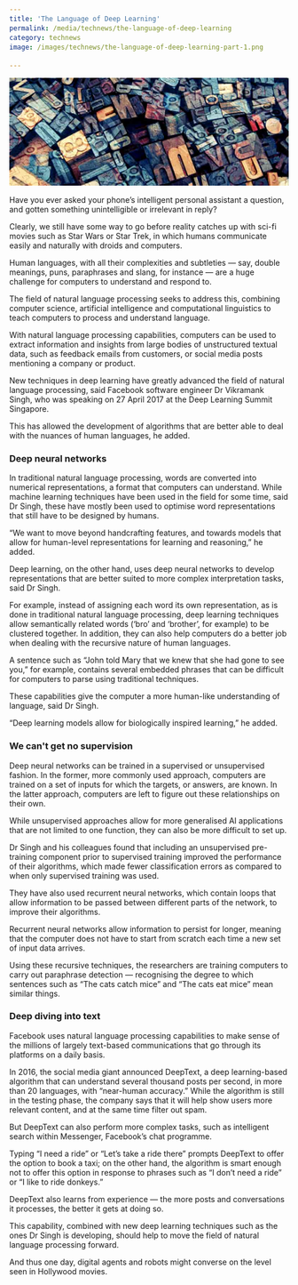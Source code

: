 ```yaml
---
title: 'The Language of Deep Learning'
permalink: /media/technews/the-language-of-deep-learning
category: technews
image: /images/technews/the-language-of-deep-learning-part-1.png

---
```



![the language of deep learning](/images/technews/the-language-of-deep-learning-part-1.png)

Have you ever asked your phone’s intelligent personal assistant a question, and gotten something unintelligible or irrelevant in reply?

Clearly, we still have some way to go before reality catches up with sci-fi movies such as Star Wars or Star Trek, in which humans communicate easily and naturally with droids and computers.

Human languages, with all their complexities and subtleties — say, double meanings, puns, paraphrases and slang, for instance — are a huge challenge for computers to understand and respond to.

The field of natural language processing seeks to address this, combining computer science, artificial intelligence and computational linguistics to teach computers to process and understand language.

With natural language processing capabilities, computers can be used to extract information and insights from large bodies of unstructured textual data, such as feedback emails from customers, or social media posts mentioning a company or product.

New techniques in deep learning have greatly advanced the field of natural language processing, said Facebook software engineer Dr Vikramank Singh, who was speaking on 27 April 2017 at the Deep Learning Summit Singapore.

This has allowed the development of algorithms that are better able to deal with the nuances of human languages, he added.

### **Deep neural networks**
In traditional natural language processing, words are converted into numerical representations, a format that computers can understand. While machine learning techniques have been used in the field for some time, said Dr Singh, these have mostly been used to optimise word representations that still have to be designed by humans.

“We want to move beyond handcrafting features, and towards models that allow for human-level representations for learning and reasoning,” he added.

Deep learning, on the other hand, uses deep neural networks to develop representations that are better suited to more complex interpretation tasks, said Dr Singh.

For example, instead of assigning each word its own representation, as is done in traditional natural language processing, deep learning techniques allow semantically related words (‘bro’ and ‘brother’, for example) to be clustered together. In addition, they can also help computers do a better job when dealing with the recursive nature of human languages.

A sentence such as “John told Mary that we knew that she had gone to see you,” for example, contains several embedded phrases that can be difficult for computers to parse using traditional techniques.

These capabilities give the computer a more human-like understanding of language, said Dr Singh.

“Deep learning models allow for biologically inspired learning,” he added.

### **We can't get no supervision**
Deep neural networks can be trained in a supervised or unsupervised fashion. In the former, more commonly used approach, computers are trained on a set of inputs for which the targets, or answers, are known. In the latter approach, computers are left to figure out these relationships on their own.

While unsupervised approaches allow for more generalised AI applications that are not limited to one function, they can also be more difficult to set up.

Dr Singh and his colleagues found that including an unsupervised pre-training component prior to supervised training improved the performance of their algorithms, which made fewer classification errors as compared to when only supervised training was used.

They have also used recurrent neural networks, which contain loops that allow information to be passed between different parts of the network, to improve their algorithms.

Recurrent neural networks allow information to persist for longer, meaning that the computer does not have to start from scratch each time a new set of input data arrives.

Using these recursive techniques, the researchers are training computers to carry out paraphrase detection — recognising the degree to which sentences such as “The cats catch mice” and “The cats eat mice” mean similar things.

### **Deep diving into text**
Facebook uses natural language processing capabilities to make sense of the millions of largely text-based communications that go through its platforms on a daily basis.

In 2016, the social media giant announced DeepText, a deep learning-based algorithm that can understand several thousand posts per second, in more than 20 languages, with “near-human accuracy.” While the algorithm is still in the testing phase, the company says that it will help show users more relevant content, and at the same time filter out spam.

But DeepText can also perform more complex tasks, such as intelligent search within Messenger, Facebook’s chat programme.

Typing “I need a ride” or “Let’s take a ride there” prompts DeepText to offer the option to book a taxi; on the other hand, the algorithm is smart enough not to offer this option in response to phrases such as “I don’t need a ride” or “I like to ride donkeys.”

DeepText also learns from experience — the more posts and conversations it processes, the better it gets at doing so.

This capability, combined with new deep learning techniques such as the ones Dr Singh is developing, should help to move the field of natural language processing forward.

And thus one day, digital agents and robots might converse on the level seen in Hollywood movies.

